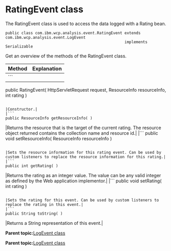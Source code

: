 # RatingEvent class

The RatingEvent class is used to access the data logged with a Rating bean.

```
public class com.ibm.wcp.analysis.event.RatingEvent extends com.ibm.wcp.analysis.event.LogEvent
                                                    implements Serializable
```

Get an overview of the methods of the RatingEvent class.

|Method|Explanation|
|------|-----------|
|```
public RatingEvent( HttpServletRequest request,
                    ResourceInfo       resourceInfo,
                    int                rating )

```

|Constructor.|
|```
public ResourceInfo getResourceInfo( )

```

|Returns the resource that is the target of the current rating. The resource object returned contains the collection name and resource id.|
|```
public void setResourceInfo( ResourceInfo resourceInfo )

```

|Sets the resource information for this rating event. Can be used by custom listeners to replace the resource information for this rating.|
|```
public int getRating( )

```

|Returns the rating as an integer value. The value can be any valid integer as defined by the Web application implementor.|
|```
public void setRating( int rating )

```

|Sets the rating for this event. Can be used by custom listeners to replace the rating in this event.|
|```
public String toString( )

```

|Returns a String representation of this event.|

**Parent topic:**[LogEvent class](../pzn/pzn_logevent_class.md)

**Parent topic:**[LogEvent class](../pzn/pzn_logevent_class.md)

